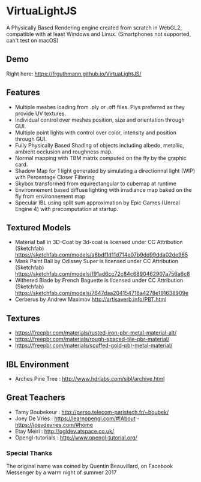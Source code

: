 # VirtuaLightJS

A Physically Based Rendering engine created from scratch in WebGL2, compatible with at least Windows and Linux. (Smartphones not supported, can't test on macOS)

## Demo

Right here: https://frguthmann.github.io/VirtuaLightJS/

## Features

- Multiple meshes loading from .ply or .off files. Plys preferred as they provide UV textures.
- Individual control over meshes position, size and orientation through GUI.
- Multiple point lights with control over color, intensity and position through GUI.
- Fully Physically Based Shading of objects including albedo, metallic, ambient occlusion and roughness map.
- Normal mapping with TBM matrix computed on the fly by the graphic card.  
- Shadow Map for 1 light generated by simulating a directionnal light (WIP) with Percentage Closer Filtering
- Skybox transformed from equirectangular to cubemap at runtime
- Environnement based diffuse lighting with irradiance map baked on the fly from environnement map
- Specular IBL using split sum approximation by Epic Games (Unreal Engine 4) with precomputation at startup.

## Textured Models

- Material ball in 3D-Coat by 3d-coat is licensed under CC Attribution (Sketchfab)
https://sketchfab.com/models/a6bdf1d11d714e07b9dd99dda02de965
- Mask Paint Ball by Odissey Super is licensed under CC Attribution (Sketchfab)
https://sketchfab.com/models/f91ad6cc72c84c6890462907a756a6c8
- Withered Blade by French Baguette is licensed under CC Attribution (Sketchfab)
https://sketchfab.com/models/7647daa204154718a4278e191638909e
- Cerberus by Andrew Maximov
http://artisaverb.info/PBT.html

## Textures

- https://freepbr.com/materials/rusted-iron-pbr-metal-material-alt/
- https://freepbr.com/materials/rough-spaced-tile-pbr-material/
- https://freepbr.com/materials/scuffed-gold-pbr-metal-material/

## IBL Environment
- Arches Pine Tree : http://www.hdrlabs.com/sibl/archive.html

## Great Teachers

- Tamy Boubekeur : http://perso.telecom-paristech.fr/~boubek/
- Joey De Vries : https://learnopengl.com/#!About - https://joeydevries.com/#home
- Etay Meiri : http://ogldev.atspace.co.uk/
- Opengl-tutorials : http://www.opengl-tutorial.org/

### Special Thanks

The original name was coined by Quentin Beauvillard, on Facebook Messenger by a warm night of summer 2017
